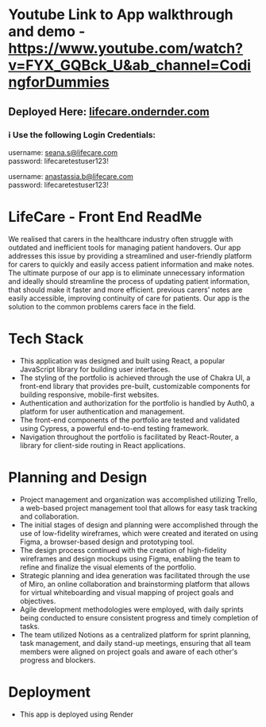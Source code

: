# Youtube Link to App walkthrough and demo - https://www.youtube.com/watch?v=FYX_GQBck_U&ab_channel=CodingforDummies

## Deployed Here: [lifecare.ondernder.com](https://life-care.onrender.com/)

### ℹ️ Use the following Login Credentials:

username: seana.s@lifecare.com  
password: lifecaretestuser123!

username: anastassia.b@lifecare.com  
password: lifecaretestuser123!


# LifeCare - Front End ReadMe

We realised that carers in the healthcare industry often struggle with outdated and inefficient tools for managing patient handovers. Our app addresses this issue by providing a streamlined and user-friendly platform for carers to quickly and easily access patient information and make notes. The ultimate purpose of our app is to eliminate unnecessary information and ideally should streamline the process of updating patient information, that should make it faster and more efficient. previous carers' notes are easily accessible, improving continuity of care for patients. Our app is the solution to the common problems carers face in the field.

#

# Tech Stack

- This application was designed and built using React, a popular JavaScript library for building user interfaces.
- The styling of the portfolio is achieved through the use of Chakra UI, a front-end library that provides pre-built, customizable components for building responsive, mobile-first websites.
- Authentication and authorization for the portfolio is handled by Auth0, a platform for user authentication and management.
- The front-end components of the portfolio are tested and validated using Cypress, a powerful end-to-end testing framework.
- Navigation throughout the portfolio is facilitated by React-Router, a library for client-side routing in React applications.

#

# Planning and Design

- Project management and organization was accomplished utilizing Trello, a web-based project management tool that allows for easy task tracking and collaboration.
- The initial stages of design and planning were accomplished through the use of low-fidelity wireframes, which were created and iterated on using Figma, a browser-based design and prototyping tool.
- The design process continued with the creation of high-fidelity wireframes and design mockups using Figma, enabling the team to refine and finalize the visual elements of the portfolio.
- Strategic planning and idea generation was facilitated through the use of Miro, an online collaboration and brainstorming platform that allows for virtual whiteboarding and visual mapping of project goals and objectives.
- Agile development methodologies were employed, with daily sprints being conducted to ensure consistent progress and timely completion of tasks.
- The team utilized Notions as a centralized platform for sprint planning, task management, and daily stand-up meetings, ensuring that all team members were aligned on project goals and aware of each other's progress and blockers.

#

# Deployment

- This app is deployed using Render
